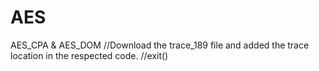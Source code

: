 # AES
AES_CPA &amp; AES_DOM 
//Download the trace_189 file and added the trace location in the respected code.
//exit()
